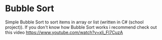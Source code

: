 # Bubble Sort
Simple Bubble Sort to sort items in array or list (written in C# (school project)). 
If you don't know how Bubble Sort works i recommend check out this video https://www.youtube.com/watch?v=xli_FI7CuzA
